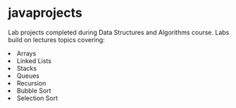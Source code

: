 # javaprojects

Lab projects completed during Data Structures and Algorithms course.
Labs build on lectures topics covering:
<li> Arrays </li>
<li>Linked Lists</li>
<li>Stacks</li>
<li>Queues</li>
<li>Recursion</li>
<li>Bubble Sort</li>
<li>Selection Sort</li>

